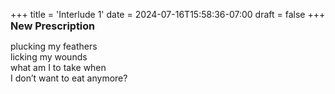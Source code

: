 +++
title = 'Interlude 1'
date = 2024-07-16T15:58:36-07:00
draft = false
+++
<span style="font-size:1.15em; font-weight:bold; margin-bottom: -0.5rem;">
  New Prescription
</span>

plucking my feathers \
licking my wounds \
what am I to take when \
I don’t want to eat anymore? 
